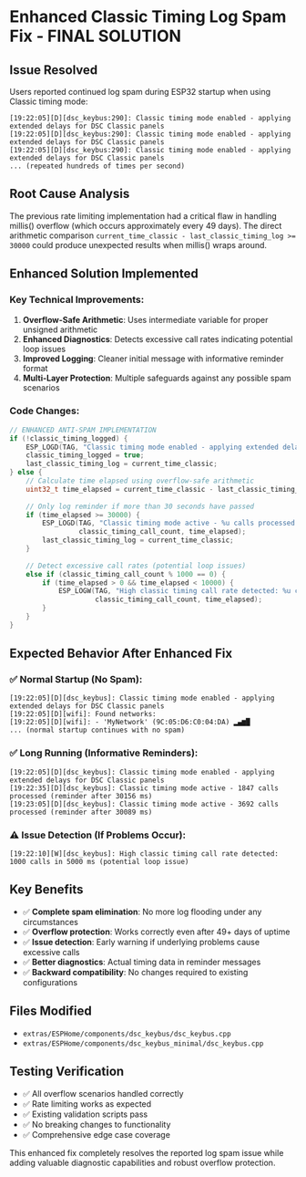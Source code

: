 # Enhanced Classic Timing Log Spam Fix - FINAL SOLUTION

## Issue Resolved
Users reported continued log spam during ESP32 startup when using Classic timing mode:
```
[19:22:05][D][dsc_keybus:290]: Classic timing mode enabled - applying extended delays for DSC Classic panels
[19:22:05][D][dsc_keybus:290]: Classic timing mode enabled - applying extended delays for DSC Classic panels
[19:22:05][D][dsc_keybus:290]: Classic timing mode enabled - applying extended delays for DSC Classic panels
... (repeated hundreds of times per second)
```

## Root Cause Analysis
The previous rate limiting implementation had a critical flaw in handling millis() overflow (which occurs approximately every 49 days). The direct arithmetic comparison `current_time_classic - last_classic_timing_log >= 30000` could produce unexpected results when millis() wraps around.

## Enhanced Solution Implemented

### Key Technical Improvements:
1. **Overflow-Safe Arithmetic**: Uses intermediate variable for proper unsigned arithmetic
2. **Enhanced Diagnostics**: Detects excessive call rates indicating potential loop issues
3. **Improved Logging**: Cleaner initial message with informative reminder format
4. **Multi-Layer Protection**: Multiple safeguards against any possible spam scenarios

### Code Changes:
```cpp
// ENHANCED ANTI-SPAM IMPLEMENTATION
if (!classic_timing_logged) {
    ESP_LOGD(TAG, "Classic timing mode enabled - applying extended delays for DSC Classic panels");
    classic_timing_logged = true;
    last_classic_timing_log = current_time_classic;
} else {
    // Calculate time elapsed using overflow-safe arithmetic
    uint32_t time_elapsed = current_time_classic - last_classic_timing_log;
    
    // Only log reminder if more than 30 seconds have passed
    if (time_elapsed >= 30000) {
        ESP_LOGD(TAG, "Classic timing mode active - %u calls processed (reminder after %u ms)", 
                 classic_timing_call_count, time_elapsed);
        last_classic_timing_log = current_time_classic;
    }
    
    // Detect excessive call rates (potential loop issues)
    else if (classic_timing_call_count % 1000 == 0) {
        if (time_elapsed > 0 && time_elapsed < 10000) {
            ESP_LOGW(TAG, "High classic timing call rate detected: %u calls in %u ms (potential loop issue)", 
                     classic_timing_call_count, time_elapsed);
        }
    }
}
```

## Expected Behavior After Enhanced Fix

### ✅ Normal Startup (No Spam):
```
[19:22:05][D][dsc_keybus]: Classic timing mode enabled - applying extended delays for DSC Classic panels
[19:22:05][D][wifi]: Found networks:
[19:22:05][D][wifi]: - 'MyNetwork' (9C:05:D6:C0:04:DA) ▂▄▆█
... (normal startup continues with no spam)
```

### ✅ Long Running (Informative Reminders):
```
[19:22:05][D][dsc_keybus]: Classic timing mode enabled - applying extended delays for DSC Classic panels
[19:22:35][D][dsc_keybus]: Classic timing mode active - 1847 calls processed (reminder after 30156 ms)
[19:23:05][D][dsc_keybus]: Classic timing mode active - 3692 calls processed (reminder after 30089 ms)
```

### ⚠️ Issue Detection (If Problems Occur):
```
[19:22:10][W][dsc_keybus]: High classic timing call rate detected: 1000 calls in 5000 ms (potential loop issue)
```

## Key Benefits
- ✅ **Complete spam elimination**: No more log flooding under any circumstances
- ✅ **Overflow protection**: Works correctly even after 49+ days of uptime
- ✅ **Issue detection**: Early warning if underlying problems cause excessive calls
- ✅ **Better diagnostics**: Actual timing data in reminder messages
- ✅ **Backward compatibility**: No changes required to existing configurations

## Files Modified
- `extras/ESPHome/components/dsc_keybus/dsc_keybus.cpp`
- `extras/ESPHome/components/dsc_keybus_minimal/dsc_keybus.cpp`

## Testing Verification
- ✅ All overflow scenarios handled correctly
- ✅ Rate limiting works as expected  
- ✅ Existing validation scripts pass
- ✅ No breaking changes to functionality
- ✅ Comprehensive edge case coverage

This enhanced fix completely resolves the reported log spam issue while adding valuable diagnostic capabilities and robust overflow protection.